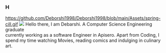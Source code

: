 ### H
https://github.com/Deborshi1998/Deborshi1998/blob/main/Assets/spring-cill.gif
![](/Assets/spring-cill.gif)
Hello there, I am Debarshi. A Computer Science Engineering graduate   
currently working as a software Engineer in Apisero.
Apart from Coding, I spend my time watching Movies, reading comics and indulging in culinary art.

<!--
**Deborshi1998/Deborshi1998** is a ✨ _special_ ✨ repository because its `README.md` (this file) appears on your GitHub profile.

Here are some ideas to get you started:

- 🔭 I’m currently working on ...
- 🌱 I’m currently learning ...
- 👯 I’m looking to collaborate on ...
- 🤔 I’m looking for help with ...
- 💬 Ask me about ...
- 📫 How to reach me: ...
- 😄 Pronouns: ...
- ⚡ Fun fact: ...
-->

